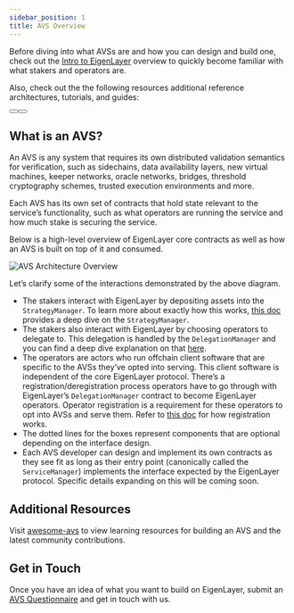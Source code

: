 ```yaml
---
sidebar_position: 1
title: AVS Overview
---
```


Before diving into what AVSs are and how you can design and build one, check out the [Intro to EigenLayer](https://docs.eigenlayer.xyz/eigenlayer/overview/) overview to quickly become familiar with what stakers and operators are.

Also, check out the the following resources additional reference architectures, tutorials, and guides:

<div class="button1-container">
    <Button label="AVS Book" link="https://eigenlabs.gitbook.io/avs-book" />
    <Button label="Awesome AVS" link="https://github.com/Layr-Labs/awesome-avs" />
</div>


## What is an AVS?

An AVS is any system that requires its own distributed validation semantics for verification, such as sidechains, data availability layers, new virtual machines, keeper networks, oracle networks, bridges, threshold cryptography schemes, trusted execution environments and more.

Each AVS has its own set of contracts that hold state relevant to the service’s functionality, such as what operators are running the service and how much stake is securing the service.

Below is a high-level overview of EigenLayer core contracts as well as how an AVS is built on top of it and consumed.

![AVS Architecture Overview](/img/avs/avs-architecture-v1.png)

Let’s clarify some of the interactions demonstrated by the above diagram.


- The stakers interact with EigenLayer by depositing assets into the `StrategyManager`. To learn more about exactly how this works, [this doc](https://github.com/Layr-Labs/eigenlayer-contracts/blob/master/docs/core/StrategyManager.md) provides a deep dive on the `StrategyManager`.
- The stakers also interact with EigenLayer by choosing operators to delegate to. This delegation is handled by the `DelegationManager` and you can find a deep dive explanation on that [here](https://github.com/Layr-Labs/eigenlayer-contracts/blob/master/docs/core/DelegationManager.md).
- The operators are actors who run offchain client software that are specific to the AVSs they’ve opted into serving. This client software is independent of the core EigenLayer protocol. There’s a registration/deregistration process operators have to go through with EigenLayer’s `DelegationManager` contract to become EigenLayer operators. Operator registration is a requirement for these operators to opt into AVSs and serve them. Refer to [this doc](https://docs.eigenlayer.xyz/eigenlayer/operator-guides/operator-introduction) for how registration works.
- The dotted lines for the boxes represent components that are optional depending on the interface design.
- Each AVS developer can design and implement its own contracts as they see fit as long as their entry point (canonically called the `ServiceManager`) implements the interface expected by the EigenLayer protocol. Specific details expanding on this will be coming soon.



## Additional Resources

Visit [awesome-avs](https://github.com/Layr-Labs/awesome-avs) to view learning resources for building an AVS and the latest community contributions.

## Get in Touch

Once you have an idea of what you want to build on EigenLayer, submit an [AVS Questionnaire](https://bit.ly/avsquestions) and get in touch with us.
